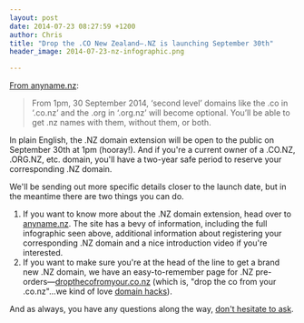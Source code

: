 ```yaml
---
layout: post
date: 2014-07-23 08:27:59 +1200
author: Chris
title: "Drop the .CO New Zealand—.NZ is launching September 30th"
header_image: 2014-07-23-nz-infographic.png

---
```


<!-- excerpt -->

[From anyname.nz](http://anyname.nz/):

>From 1pm, 30 September 2014, ‘second level’ domains like the .co in ‘.co.nz’ and the .org in ‘.org.nz’ will become optional. You’ll be able to get .nz names with them, without them, or both.

In plain English, the .NZ domain extension will be open to the public on September 30th at 1pm (hooray!). And if you're a current owner of a .CO.NZ, .ORG.NZ, etc. domain, you'll have a two-year safe period to reserve your corresponding .NZ domain.

We'll be sending out more specific details closer to the launch date, but in the meantime there are two things you can do. 

<!-- /excerpt -->

1. If you want to know more about the .NZ domain extension, head over to [anyname.nz](http://anyname.nz/). The site has a bevy of information, including the full infographic seen above, additional information about registering your corresponding .NZ domain and a nice introduction video if you're interested.   
2. If you want to make sure you're at the head of the line to get a brand new .NZ domain, we have an easy-to-remember page for .NZ pre-orders—[dropthecofromyour.co.nz](http://dropthecofromyour.co.nz) (which is, "drop the co from your .co.nz"...we kind of love [domain hacks](http://blog.iwantmyname.com/2013/10/what-is-a-domain-hack-and-how-can-i-make-one.html)).

And as always, you have any questions along the way, [don't hesitate to ask](https://iwantmyname.com/support).

